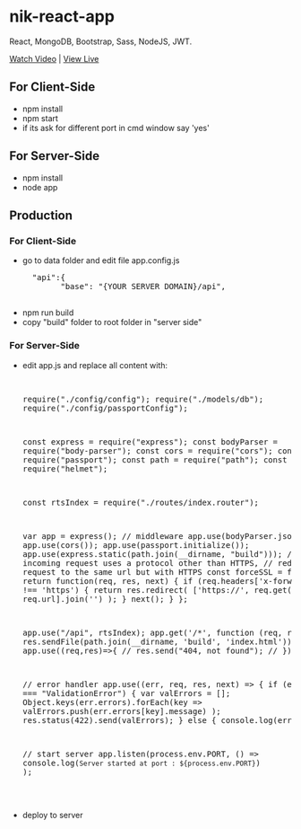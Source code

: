 # nik-react-app
React, MongoDB, Bootstrap, Sass, NodeJS, JWT.

<a href="">Watch Video</a> | <a href="https://hmsrtc.herokuapp.com/">View Live</a>

<h2>For Client-Side</h2>
<ul>
<li>npm install</li>
<li>npm start</li>
<li>if its ask for different port in cmd window say 'yes'</li>
</ul>

<h2>For Server-Side</h2>
<ul>
<li>npm install</li>
<li>node app</li>
</ul>

<h2>Production</h2>
<h3>For Client-Side</h2>
<ul>
<li>go to data folder and edit file app.config.js
  <pre>
  "api":{
        "base": "{YOUR SERVER DOMAIN}/api",
  </pre>
</li>
<li>npm run build</li>
<li>copy "build" folder to root folder in "server side"</li>
</ul>

<h3>For Server-Side</h2>
<ul>
<li>edit app.js and replace all content with:
  <pre>

  
 
require("./config/config");
require("./models/db");
require("./config/passportConfig");

const express = require("express");
const bodyParser = require("body-parser");
const cors = require("cors");
const passport = require("passport");
const path = require("path");
const helmet = require("helmet");

const rtsIndex = require("./routes/index.router");

var app = express();
// middleware
app.use(bodyParser.json());
// app.use(cors());
app.use(passport.initialize());
app.use(express.static(path.join(__dirname, "build")));
// If an incoming request uses a protocol other than HTTPS,
// redirect that request to the same url but with HTTPS
const forceSSL = function() {
  return function(req, res, next) {
    if (req.headers['x-forwarded-proto'] !== 'https') {
      return res.redirect(
        ['https://', req.get('Host'), req.url].join('')
      );
    }
    next();
  }
};

app.use("/api", rtsIndex);
app.get('/*', function (req, res, next) {
  res.sendFile(path.join(__dirname, 'build', 'index.html'));
});
// app.use((req,res)=>{
//     res.send("404, not found");
// });

// error handler
app.use((err, req, res, next) => {
  if (err.name === "ValidationError") {
    var valErrors = [];
    Object.keys(err.errors).forEach(key =>
      valErrors.push(err.errors[key].message)
    );
    res.status(422).send(valErrors);
  } else {
    console.log(err);
  }
});

// start server
app.listen(process.env.PORT, () =>
  console.log(`Server started at port : ${process.env.PORT}`)
);






  </pre>
</li>
<li>deploy to server</li>
</ul>
